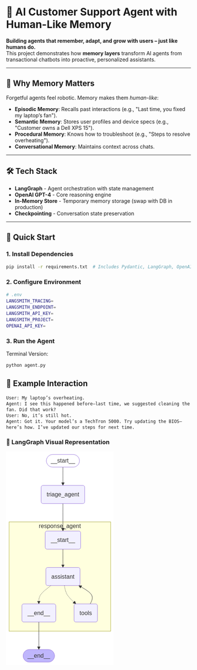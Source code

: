 # 🤖 AI Customer Support Agent with Human-Like Memory  

**Building agents that remember, adapt, and grow with users – just like humans do.**  
This project demonstrates how **memory layers** transform AI agents from transactional chatbots into proactive, personalized assistants. 

---

## 🌟 Why Memory Matters  
Forgetful agents feel robotic. Memory makes them *human-like*:  
- **Episodic Memory**: Recalls past interactions (e.g., "Last time, you fixed my laptop’s fan").  
- **Semantic Memory**: Stores user profiles and device specs (e.g., "Customer owns a Dell XPS 15").  
- **Procedural Memory**: Knows how to troubleshoot (e.g., "Steps to resolve overheating").  
- **Conversational Memory**: Maintains context across chats.  

---

## 🛠️ Tech Stack
- **LangGraph** - Agent orchestration with state management
- **OpenAI GPT-4** - Core reasoning engine
- **In-Memory Store** - Temporary memory storage (swap with DB in production)
- **Checkpointing** - Conversation state preservation

---

## 🚀 Quick Start  

### 1. Install Dependencies  
```bash
pip install -r requirements.txt  # Includes Pydantic, LangGraph, OpenAI
```

### 2. Configure Environment
```bash
# .env
LANGSMITH_TRACING=
LANGSMITH_ENDPOINT=
LANGSMITH_API_KEY=
LANGSMITH_PROJECT=
OPENAI_API_KEY=
```

### 3️. Run the Agent
Terminal Version:

```bash
python agent.py
```

## 🤖 Example Interaction
```
User: My laptop’s overheating.
Agent: I see this happened before—last time, we suggested cleaning the fan. Did that work?
User: No, it’s still hot.
Agent: Got it. Your model’s a TechTron 5000. Try updating the BIOS—here’s how. I’ve updated our steps for next time.
```

### 📸 LangGraph Visual Representation

![Graph](assistant.png)
